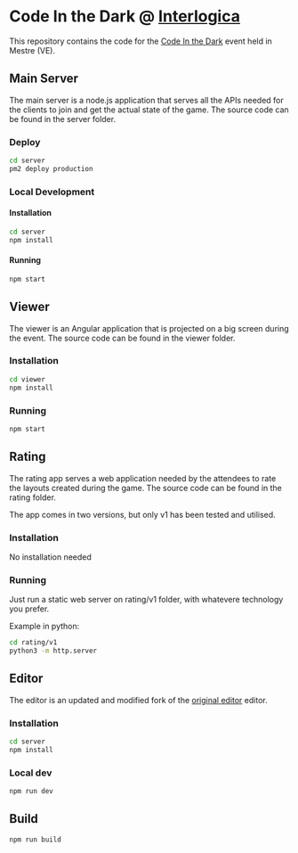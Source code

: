 # Code In the Dark @ [Interlogica](https://www.interlogica.it)

This repository contains the code for the [Code In the Dark](https://codeinthedark.interlogica.it) event held in Mestre (VE).

## Main Server
The main server is a node.js application that serves all the APIs needed for the clients to join and get the actual state of the game. The source code can be found in the server folder.

### Deploy

```bash
cd server 
pm2 deploy production
```

### Local Development

#### Installation
```bash
cd server
npm install
```

#### Running
```bash
npm start
```


## Viewer
The viewer is an Angular application that is projected on a big screen during the event. The source code can be found in the viewer folder.

### Installation
```bash
cd viewer
npm install
```

### Running
```bash
npm start
```

## Rating
The rating app serves a web application needed by the attendees to rate the layouts created during the game. The source code can be found in the rating folder.

The app comes in two versions, but only v1 has been tested and utilised.


### Installation
No installation needed

### Running
Just run a static web server on rating/v1 folder, with whatevere technology you prefer.

Example in python:
```bash
cd rating/v1
python3 -m http.server
```

## Editor

The editor is an updated and modified fork of the [original editor](https://github.com/codeinthedark/editor) editor.

### Installation

```bash
cd server
npm install
```

### Local dev

```bash
npm run dev
```

## Build
```bash
npm run build
```